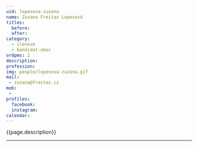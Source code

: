```yaml
---
uid: lopesova-zuzana
name: Zuzana Freitas Lopesová
titles:
  before: 
  after:
category:
  - clenove
  - kandidat-obec 
ordpms: 2
description: 
profession: 
img: people/lopesova-zuzana.gif
mail:
 - zuzana@freitas.cz
mob:
 - 
profiles:
  facebook: 
  instagram: 
calendar: 
---
```


{{page.description}}



---
